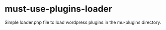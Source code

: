 # must-use-plugins-loader
 Simple loader.php file to load wordpress plugins in the mu-plugins directory.

